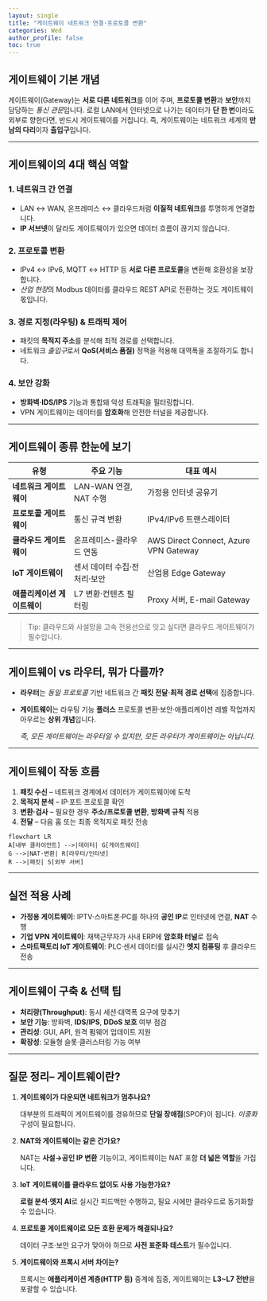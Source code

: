 ```yaml
---
layout: single
title: "게이트웨이 네트워크 연결·프로토콜 변환"
categories: Wed
author_profile: false
toc: true
---
```


## 게이트웨이 기본 개념

게이트웨이(Gateway)는 **서로 다른 네트워크**를 이어 주며, **프로토콜 변환**과 **보안**까지 담당하는 *통신 관문*입니다. 로컬 LAN에서 인터넷으로 나가는 데이터가 **단 한 번**이라도 외부로 향한다면, 반드시 게이트웨이를 거칩니다. 즉, 게이트웨이는 네트워크 세계의 **만남의 다리**이자 **출입구**입니다.

------

## 게이트웨이의 4대 핵심 역할

### 1. 네트워크 간 연결

- LAN ↔ WAN, 온프레미스 ↔ 클라우드처럼 **이질적 네트워크**를 투명하게 연결합니다.
- **IP 서브넷**이 달라도 게이트웨이가 있으면 데이터 흐름이 끊기지 않습니다.

### 2. 프로토콜 변환

- IPv4 ↔ IPv6, MQTT ↔ HTTP 등 **서로 다른 프로토콜**을 변환해 호환성을 보장합니다.
- *산업 현장*의 Modbus 데이터를 클라우드 REST API로 전환하는 것도 게이트웨이 몫입니다.

### 3. 경로 지정(라우팅) & 트래픽 제어

- 패킷의 **목적지 주소**를 분석해 최적 경로를 선택합니다.
- 네트워크 *출입구*로서 **QoS(서비스 품질)** 정책을 적용해 대역폭을 조절하기도 합니다.

### 4. 보안 강화

- **방화벽·IDS/IPS** 기능과 통합돼 악성 트래픽을 필터링합니다.
- VPN 게이트웨이는 데이터를 **암호화**해 안전한 터널을 제공합니다.

------

## 게이트웨이 종류 한눈에 보기

| 유형                        | 주요 기능                    | 대표 예시                             |
| --------------------------- | ---------------------------- | ------------------------------------- |
| **네트워크 게이트웨이**     | LAN-WAN 연결, NAT 수행       | 가정용 인터넷 공유기                  |
| **프로토콜 게이트웨이**     | 통신 규격 변환               | IPv4/IPv6 트랜스레이터                |
| **클라우드 게이트웨이**     | 온프레미스-클라우드 연동     | AWS Direct Connect, Azure VPN Gateway |
| **IoT 게이트웨이**          | 센서 데이터 수집·전처리·보안 | 산업용 Edge Gateway                   |
| **애플리케이션 게이트웨이** | L7 변환·컨텐츠 필터링        | Proxy 서버, E-mail Gateway            |

> Tip: 클라우드와 사설망을 고속 전용선으로 잇고 싶다면 클라우드 게이트웨이가 필수입니다.

------

## 게이트웨이 vs 라우터, 뭐가 다를까?

- **라우터**는 *동일 프로토콜* 기반 네트워크 간 **패킷 전달·최적 경로 선택**에 집중합니다.

- **게이트웨이**는 라우팅 기능 **플러스** 프로토콜 변환·보안·애플리케이션 레벨 작업까지 아우르는 **상위 개념**입니다.

  *즉, 모든 게이트웨이는 라우터일 수 있지만, 모든 라우터가 게이트웨이는 아닙니다.*

------

## 게이트웨이 작동 흐름

1. **패킷 수신** – 네트워크 경계에서 데이터가 게이트웨이에 도착
2. **목적지 분석** – IP·포트·프로토콜 확인
3. **변환·검사** – 필요한 경우 **주소/프로토콜 변환**, **방화벽 규칙** 적용
4. **전달** – 다음 홉 또는 최종 목적지로 패킷 전송

```mermaid
flowchart LR
A[내부 클라이언트] -->|데이터| G[게이트웨이]
G -->|NAT·변환| R[라우터/인터넷]
R -->|패킷| S[외부 서버]
```

------

## 실전 적용 사례

- **가정용 게이트웨이**: IPTV·스마트폰·PC를 하나의 **공인 IP**로 인터넷에 연결, **NAT** 수행
- **기업 VPN 게이트웨이**: 재택근무자가 사내 ERP에 **암호화 터널**로 접속
- **스마트팩토리 IoT 게이트웨이**: PLC·센서 데이터를 실시간 **엣지 컴퓨팅** 후 클라우드 전송

------

## 게이트웨이 구축 & 선택 팁

- **처리량(Throughput)**: 동시 세션·대역폭 요구에 맞추기
- **보안 기능**: 방화벽, **IDS/IPS**, **DDoS 보호** 여부 점검
- **관리성**: GUI, API, 원격 펌웨어 업데이트 지원
- **확장성**: 모듈형 슬롯·클러스터링 가능 여부

------

## 질문 정리– 게이트웨이란?

1. **게이트웨이가 다운되면 네트워크가 멈추나요?**

   대부분의 트래픽이 게이트웨이를 경유하므로 **단일 장애점**(SPOF)이 됩니다. *이중화* 구성이 필요합니다.

2. **NAT와 게이트웨이는 같은 건가요?**

   NAT는 **사설→공인 IP 변환** 기능이고, 게이트웨이는 NAT 포함 **더 넓은 역할**을 가집니다.

3. **IoT 게이트웨이를 클라우드 없이도 사용 가능한가요?**

   **로컬 분석·엣지 AI**로 실시간 피드백만 수행하고, 필요 시에만 클라우드로 동기화할 수 있습니다.

4. **프로토콜 게이트웨이로 모든 호환 문제가 해결되나요?**

   데이터 구조·보안 요구가 맞아야 하므로 **사전 표준화**·**테스트**가 필수입니다.

5. **게이트웨이와 프록시 서버 차이는?**

   프록시는 **애플리케이션 계층(HTTP 등)** 중계에 집중, 게이트웨이는 **L3~L7 전반**을 포괄할 수 있습니다.
